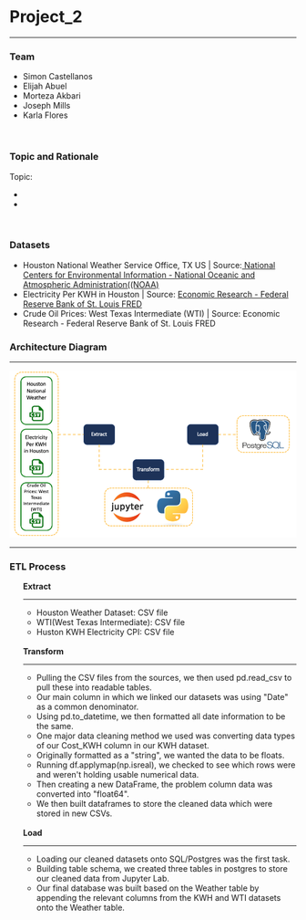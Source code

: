 <h1> Project_2 </h1>
<hr>
<h3>Team</h3>
<ul>
  <li>Simon Castellanos</li>
  <li>Elijah Abuel</li>
  <li>Morteza Akbari</li>
  <li>Joseph Mills</li>
  <li>Karla Flores</li>
</ul>
<br>
<h3>Topic and Rationale</h3>
Topic:
<ul>
  <li></li>
  <li></li>
</ul>
<br>
<h3>Datasets</h3>
<ul>
  <li>Houston National Weather Service Office, TX US | Source:<a href="https://www.ncdc.noaa.gov/cdo-web/datasets/GHCND/stations/GHCND:USC00414333/detail"> National Centers for Environmental Information - National Oceanic and Atmospheric Administration((NOAA)</a>
  </li>
  <li>Electricity Per KWH in Houston | Source: <a href="https://fred.stlouisfed.org/series/APUS37B72610">Economic Research - Federal Reserve Bank of St. Louis FRED</a></li>
  <li>Crude Oil Prices: West Texas Intermediate (WTI) | Source: <a href="https://fred.stlouisfed.org/series/DCOILWTICO"></a>Economic Research - Federal Reserve Bank of St. Louis FRED</li>
</ul>
<h3>Architecture Diagram</h3>
<hr>
<img src= https://github.com/simoncastellanos9/Project_2/blob/main/Resources/Schema.png>
<hr>
<h3>ETL Process</h3>
<ul>
<strong>Extract</strong>
<hr>
	<ul>
		<li>Houston Weather Dataset: CSV file</li>
		<li>WTI(West Texas Intermediate): CSV file</li>
		<li>Huston KWH Electricity CPI: CSV file</li>
	</ul>
<br>
<strong>Transform</strong>
<hr>
	<ul>
		<li>Pulling the CSV files from the sources, we then used pd.read_csv to pull these into readable tables.</li>
		<li>Our main column in which we linked our datasets was using "Date" as a common denominator.</li>
		<li>Using pd.to_datetime, we then formatted all date information to be the same.</li>
		<li>One major data cleaning method we used was converting data types of our Cost_KWH column in our KWH dataset.</li>
		<li>Originally formatted as a "string", we wanted the data to be floats.</li>
		<li>Running df.applymap(np.isreal), we checked to see which rows were and weren't holding usable numerical data.</li>
		<li>Then creating a new DataFrame, the problem column data was converted into "float64".</li>
		<li>We then built dataframes to store the cleaned data which were stored in new CSVs.</li>
	</ul>
<br>
<strong>Load</strong>
<hr>
  	<ul>
		<li>Loading our cleaned datasets onto SQL/Postgres was the first task.</li>
		<li>Building table schema, we created three tables in postgres to store our cleaned data from Jupyter Lab.</li>
		<li>Our final database was built based on the Weather table by appending the relevant columns from the KWH and WTI datasets onto the Weather table.</li>
	</ul>
</ul>

